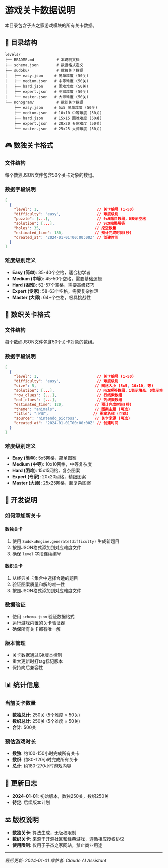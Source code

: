 # 游戏关卡数据说明

本目录包含子杰之家游戏模块的所有关卡数据。

## 📁 目录结构

```
levels/
├── README.md          # 本说明文档
├── schema.json        # 数据格式定义
├── sudoku/            # 数独关卡数据
│   ├── easy.json     # 简单难度 (50关)
│   ├── medium.json   # 中等难度 (50关)
│   ├── hard.json     # 困难难度 (50关)
│   ├── expert.json   # 专家难度 (50关)
│   └── master.json   # 大师难度 (50关)
└── nonogram/          # 数织关卡数据
    ├── easy.json     # 5x5 简单难度 (50关)
    ├── medium.json   # 10x10 中等难度 (50关)
    ├── hard.json     # 15x15 困难难度 (50关)
    ├── expert.json   # 20x20 专家难度 (50关)
    └── master.json   # 25x25 大师难度 (50关)
```

## 🎮 数独关卡格式

### 文件结构
每个数独JSON文件包含50个关卡对象的数组。

### 数据字段说明
```json
[
  {
    "level": 1,                          // 关卡编号 (1-50)
    "difficulty": "easy",                // 难度级别
    "puzzle": [...],                     // 9x9题目数组，0表示空格
    "solution": [...],                   // 9x9完整解答
    "holes": 35,                        // 挖空数量
    "estimated_time": 180,              // 预计完成时间(秒)
    "created_at": "2024-01-01T00:00:00Z" // 创建时间
  }
]
```

### 难度级别定义
- **Easy (简单)**: 35-40个空格，适合初学者
- **Medium (中等)**: 45-50个空格，需要基础逻辑
- **Hard (困难)**: 52-57个空格，需要高级技巧
- **Expert (专家)**: 58-63个空格，需要复杂推理
- **Master (大师)**: 64+个空格，极具挑战性

## 🎨 数织关卡格式

### 文件结构
每个数织JSON文件包含50个关卡对象的数组。

### 数据字段说明
```json
[
  {
    "level": 1,                          // 关卡编号 (1-50)
    "difficulty": "easy",                // 难度级别
    "size": 5,                          // 网格大小 (5x5, 10x10, 等)
    "solution": [...],                   // NxN解答数组，1表示填充，0表示空白
    "row_clues": [...],                  // 行线索数组
    "col_clues": [...],                  // 列线索数组
    "estimated_time": 120,              // 预计完成时间(秒)
    "theme": "animals",                 // 图案主题 (可选)
    "title": "小猫",                    // 图案名称 (可选)
    "source": "nintendo_picross",       // 关卡来源 (可选)
    "created_at": "2024-01-01T00:00:00Z" // 创建时间
  }
]
```

### 难度级别定义
- **Easy (简单)**: 5x5网格，简单图案
- **Medium (中等)**: 10x10网格，中等复杂度
- **Hard (困难)**: 15x15网格，复杂图案
- **Expert (专家)**: 20x20网格，精细图案
- **Master (大师)**: 25x25网格，超复杂图案

## 🔧 开发说明

### 如何添加新关卡

#### 数独关卡
1. 使用 `SudokuEngine.generate(difficulty)` 生成新题目
2. 按照JSON格式添加到对应难度文件
3. 确保 `level` 字段连续编号

#### 数织关卡
1. 从经典关卡集合中选择合适的题目
2. 验证图案质量和解的唯一性
3. 按照JSON格式添加到对应难度文件

### 数据验证
- 使用 `schema.json` 验证数据格式
- 运行游戏内置的关卡验证器
- 确保所有关卡都有唯一解

### 版本管理
- 关卡数据通过Git版本控制
- 重大更新时打tag标记版本
- 保持向后兼容性

## 📊 统计信息

### 当前关卡数量
- **数独总计**: 250关 (5个难度 × 50关)
- **数织总计**: 250关 (5个难度 × 50关)
- **合计**: 500关

### 预估游戏时长
- **数独**: 约100-150小时完成所有关卡
- **数织**: 约80-120小时完成所有关卡
- **总计**: 约180-270小时游戏内容

## 📝 更新日志

- **2024-01-01**: 初始版本，数独250关，数织250关
- **待定**: 后续版本计划

## ⚖️ 版权说明

- **数独关卡**: 算法生成，无版权限制
- **数织关卡**: 来源于开源社区和经典游戏，遵循相应授权协议
- **使用限制**: 仅用于子杰之家网站，禁止商业用途

---

*最后更新: 2024-01-01*
*维护者: Claude AI Assistant*